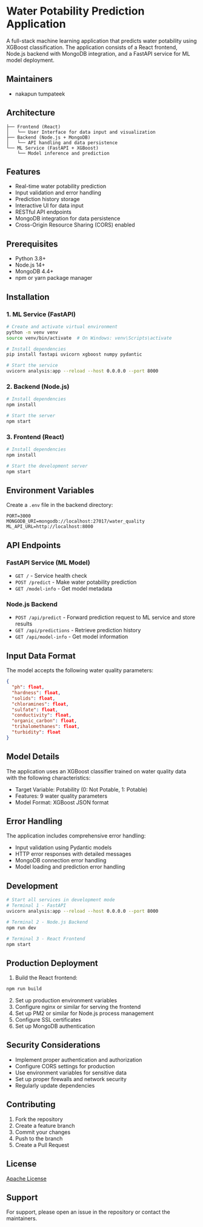 # Water Potability Prediction Application

A full-stack machine learning application that predicts water potability using XGBoost classification. The application consists of a React frontend, Node.js backend with MongoDB integration, and a FastAPI service for ML model deployment.

## Maintainers

 - nakapun tumpateek

## Architecture

```
├── Frontend (React)
│   └── User Interface for data input and visualization
├── Backend (Node.js + MongoDB)
│   └── API handling and data persistence
└── ML Service (FastAPI + XGBoost)
    └── Model inference and prediction
```

## Features

- Real-time water potability prediction
- Input validation and error handling
- Prediction history storage
- Interactive UI for data input
- RESTful API endpoints
- MongoDB integration for data persistence
- Cross-Origin Resource Sharing (CORS) enabled

## Prerequisites

- Python 3.8+
- Node.js 14+
- MongoDB 4.4+
- npm or yarn package manager

## Installation

### 1. ML Service (FastAPI)

```bash
# Create and activate virtual environment
python -m venv venv
source venv/bin/activate  # On Windows: venv\Scripts\activate

# Install dependencies
pip install fastapi uvicorn xgboost numpy pydantic

# Start the service
uvicorn analysis:app --reload --host 0.0.0.0 --port 8000
```

### 2. Backend (Node.js)

```bash
# Install dependencies
npm install

# Start the server
npm start
```

### 3. Frontend (React)

```bash
# Install dependencies
npm install

# Start the development server
npm start
```

## Environment Variables

Create a `.env` file in the backend directory:

```env
PORT=3000
MONGODB_URI=mongodb://localhost:27017/water_quality
ML_API_URL=http://localhost:8000
```

## API Endpoints

### FastAPI Service (ML Model)

- `GET /` - Service health check
- `POST /predict` - Make water potability prediction
- `GET /model-info` - Get model metadata

### Node.js Backend

- `POST /api/predict` - Forward prediction request to ML service and store results
- `GET /api/predictions` - Retrieve prediction history
- `GET /api/model-info` - Get model information

## Input Data Format

The model accepts the following water quality parameters:

```json
{
  "ph": float,
  "hardness": float,
  "solids": float,
  "chloramines": float,
  "sulfate": float,
  "conductivity": float,
  "organic_carbon": float,
  "trihalomethanes": float,
  "turbidity": float
}
```

## Model Details

The application uses an XGBoost classifier trained on water quality data with the following characteristics:

- Target Variable: Potability (0: Not Potable, 1: Potable)
- Features: 9 water quality parameters
- Model Format: XGBoost JSON format

## Error Handling

The application includes comprehensive error handling:

- Input validation using Pydantic models
- HTTP error responses with detailed messages
- MongoDB connection error handling
- Model loading and prediction error handling

## Development

```bash
# Start all services in development mode
# Terminal 1 - FastAPI
uvicorn analysis:app --reload --host 0.0.0.0 --port 8000

# Terminal 2 - Node.js Backend
npm run dev

# Terminal 3 - React Frontend
npm start
```

## Production Deployment

1. Build the React frontend:
```bash
npm run build
```

2. Set up production environment variables
3. Configure nginx or similar for serving the frontend
4. Set up PM2 or similar for Node.js process management
5. Configure SSL certificates
6. Set up MongoDB authentication

## Security Considerations

- Implement proper authentication and authorization
- Configure CORS settings for production
- Use environment variables for sensitive data
- Set up proper firewalls and network security
- Regularly update dependencies

## Contributing

1. Fork the repository
2. Create a feature branch
3. Commit your changes
4. Push to the branch
5. Create a Pull Request

## License

[Apache License](LICENSE)

## Support

For support, please open an issue in the repository or contact the maintainers.